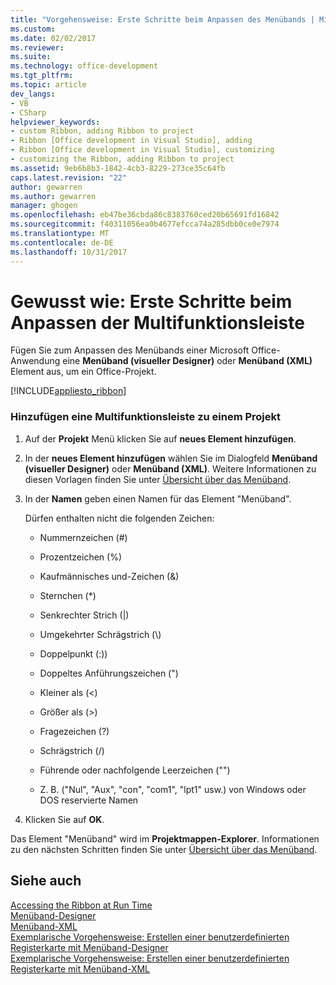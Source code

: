 ```yaml
---
title: "Vorgehensweise: Erste Schritte beim Anpassen des Menübands | Microsoft Docs"
ms.custom: 
ms.date: 02/02/2017
ms.reviewer: 
ms.suite: 
ms.technology: office-development
ms.tgt_pltfrm: 
ms.topic: article
dev_langs:
- VB
- CSharp
helpviewer_keywords:
- custom Ribbon, adding Ribbon to project
- Ribbon [Office development in Visual Studio], adding
- Ribbon [Office development in Visual Studio], customizing
- customizing the Ribbon, adding Ribbon to project
ms.assetid: 9eb6b8b3-1842-4cb3-8229-273ce35c64fb
caps.latest.revision: "22"
author: gewarren
ms.author: gewarren
manager: ghogen
ms.openlocfilehash: eb47be36cbda86c8383760ced20b65691fd16842
ms.sourcegitcommit: f40311056ea0b4677efcca74a285dbb0ce0e7974
ms.translationtype: MT
ms.contentlocale: de-DE
ms.lasthandoff: 10/31/2017
---
```

# <a name="how-to-get-started-customizing-the-ribbon"></a>Gewusst wie: Erste Schritte beim Anpassen der Multifunktionsleiste
  Fügen Sie zum Anpassen des Menübands einer Microsoft Office-Anwendung eine **Menüband (visueller Designer)** oder **Menüband (XML)** Element aus, um ein Office-Projekt.  
  
 [!INCLUDE[appliesto_ribbon](../vsto/includes/appliesto-ribbon-md.md)]  
  
### <a name="to-add-a-ribbon-to-a-project"></a>Hinzufügen eine Multifunktionsleiste zu einem Projekt  
  
1.  Auf der **Projekt** Menü klicken Sie auf **neues Element hinzufügen**.  
  
2.  In der **neues Element hinzufügen** wählen Sie im Dialogfeld **Menüband (visueller Designer)** oder **Menüband (XML)**. Weitere Informationen zu diesen Vorlagen finden Sie unter [Übersicht über das Menüband](../vsto/ribbon-overview.md).  
  
3.  In der **Namen** geben einen Namen für das Element "Menüband".  
  
     Dürfen enthalten nicht die folgenden Zeichen:  
  
    -   Nummernzeichen (#)  
  
    -   Prozentzeichen (%)  
  
    -   Kaufmännisches und-Zeichen (&)  
  
    -   Sternchen (*)  
  
    -   Senkrechter Strich (|)  
  
    -   Umgekehrter Schrägstrich (\\)  
  
    -   Doppelpunkt (:))  
  
    -   Doppeltes Anführungszeichen (")  
  
    -   Kleiner als (\<)  
  
    -   Größer als (>)  
  
    -   Fragezeichen (?)  
  
    -   Schrägstrich (/)  
  
    -   Führende oder nachfolgende Leerzeichen ("")  
  
    -   Z. B. ("Nul", "Aux", "con", "com1", "lpt1" usw.) von Windows oder DOS reservierte Namen  
  
4.  Klicken Sie auf **OK**.  
  
 Das Element "Menüband" wird im **Projektmappen-Explorer**. Informationen zu den nächsten Schritten finden Sie unter [Übersicht über das Menüband](../vsto/ribbon-overview.md).  
  
## <a name="see-also"></a>Siehe auch  
 [Accessing the Ribbon at Run Time](../vsto/accessing-the-ribbon-at-run-time.md)   
 [Menüband-Designer](../vsto/ribbon-designer.md)   
 [Menüband-XML](../vsto/ribbon-xml.md)   
 [Exemplarische Vorgehensweise: Erstellen einer benutzerdefinierten Registerkarte mit Menüband-Designer](../vsto/walkthrough-creating-a-custom-tab-by-using-the-ribbon-designer.md)   
 [Exemplarische Vorgehensweise: Erstellen einer benutzerdefinierten Registerkarte mit Menüband-XML](../vsto/walkthrough-creating-a-custom-tab-by-using-ribbon-xml.md)  
  
  